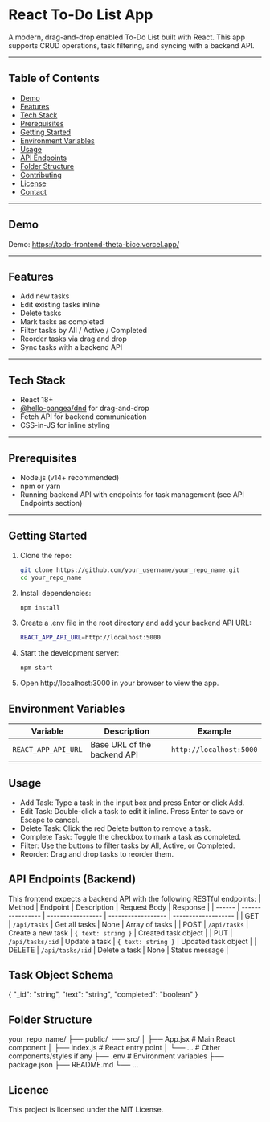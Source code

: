 # React To-Do List App

A modern, drag-and-drop enabled To-Do List built with React. This app supports CRUD operations, task filtering, and syncing with a backend API.

---

## Table of Contents

- [Demo](#demo)
- [Features](#features)
- [Tech Stack](#tech-stack)
- [Prerequisites](#prerequisites)
- [Getting Started](#getting-started)
- [Environment Variables](#environment-variables)
- [Usage](#usage)
- [API Endpoints](#api-endpoints)
- [Folder Structure](#folder-structure)
- [Contributing](#contributing)
- [License](#license)
- [Contact](#contact)

---

## Demo

Demo: https://todo-frontend-theta-bice.vercel.app/

---

## Features

- Add new tasks
- Edit existing tasks inline
- Delete tasks
- Mark tasks as completed
- Filter tasks by All / Active / Completed
- Reorder tasks via drag and drop
- Sync tasks with a backend API

---

## Tech Stack

- React 18+
- [@hello-pangea/dnd](https://github.com/hello-pangea/dnd) for drag-and-drop
- Fetch API for backend communication
- CSS-in-JS for inline styling

---

## Prerequisites

- Node.js (v14+ recommended)
- npm or yarn
- Running backend API with endpoints for task management (see API Endpoints section)

---

## Getting Started

1. Clone the repo:

   ```bash
   git clone https://github.com/your_username/your_repo_name.git
   cd your_repo_name
   ```
2. Install dependencies:

   ```bash
   npm install
   ```

3. Create a .env file in the root directory and add your backend API URL:

   ```bash
   REACT_APP_API_URL=http://localhost:5000
   ```

4. Start the development server:

   ```bash
   npm start
   ```

5. Open http://localhost:3000 in your browser to view the app.

   
## Environment Variables
| Variable            | Description                 | Example                 |
| ------------------- | --------------------------- | ----------------------- |
| `REACT_APP_API_URL` | Base URL of the backend API | `http://localhost:5000` |

## Usage
- Add Task: Type a task in the input box and press Enter or click Add.
- Edit Task: Double-click a task to edit it inline. Press Enter to save or Escape to cancel.
- Delete Task: Click the red Delete button to remove a task.
- Complete Task: Toggle the checkbox to mark a task as completed.
- Filter: Use the buttons to filter tasks by All, Active, or Completed.
- Reorder: Drag and drop tasks to reorder them.

## API Endpoints (Backend)
This frontend expects a backend API with the following RESTful endpoints:
| Method | Endpoint         | Description       | Request Body       | Response            |
| ------ | ---------------- | ----------------- | ------------------ | ------------------- |
| GET    | `/api/tasks`     | Get all tasks     | None               | Array of tasks      |
| POST   | `/api/tasks`     | Create a new task | `{ text: string }` | Created task object |
| PUT    | `/api/tasks/:id` | Update a task     | `{ text: string }` | Updated task object |
| DELETE | `/api/tasks/:id` | Delete a task     | None               | Status message      |

## Task Object Schema
{
  "_id": "string",
  "text": "string",
  "completed": "boolean"
}

## Folder Structure
your_repo_name/
├── public/
├── src/
│   ├── App.jsx         # Main React component
│   ├── index.js        # React entry point
│   └── ...             # Other components/styles if any
├── .env                # Environment variables
├── package.json
├── README.md
└── ...

## Licence
This project is licensed under the MIT License.
